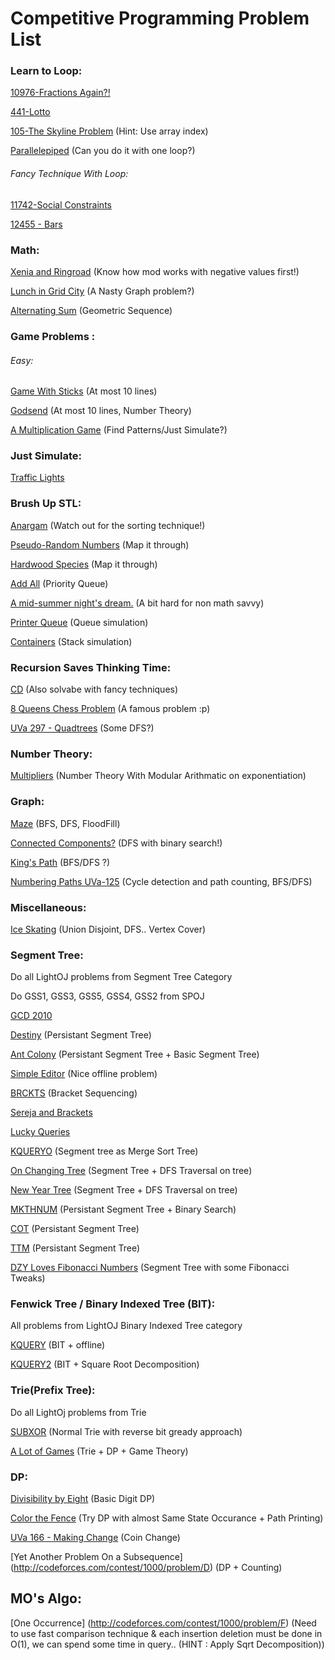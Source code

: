 # Competitive Programming Problem List

### Learn to Loop:
[10976-Fractions Again?!](https://uva.onlinejudge.org/index.php?option=com_onlinejudge&Itemid=8&category=24&page=show_problem&problem=1917)

[441-Lotto](https://uva.onlinejudge.org/index.php?option=com_onlinejudge&Itemid=8&category=24&page=show_problem&problem=382)

[105-The Skyline Problem](https://uva.onlinejudge.org/index.php?option=com_onlinejudge&Itemid=8&category=24&page=show_problem&problem=41) (Hint: Use array index)

[Parallelepiped](http://codeforces.com/problemset/problem/224/A) (Can you do it with one loop?)
###### Fancy Technique With Loop:
[11742-Social Constraints](https://uva.onlinejudge.org/index.php?option=com_onlinejudge&Itemid=8&category=24&page=show_problem&problem=2842)

[12455 - Bars](https://uva.onlinejudge.org/index.php?option=com_onlinejudge&Itemid=8&category=24&page=show_problem&problem=3886)

### Math:
[Xenia and Ringroad](http://codeforces.com/problemset/problem/339/B) (Know how mod works with negative values first!)

[Lunch in Grid City](https://uva.onlinejudge.org/index.php?option=com_onlinejudge&Itemid=8&category=24&page=show_problem&problem=796) (A Nasty Graph problem?)

[Alternating Sum](http://codeforces.com/contest/964/problem/C) (Geometric Sequence)


### Game Problems :
###### Easy:
[Game With Sticks](http://codeforces.com/problemset/problem/451/A) (At most 10 lines)

[Godsend](http://codeforces.com/contest/841/problem/B) (At most 10 lines, Number Theory)

[A Multiplication Game](https://uva.onlinejudge.org/index.php?option=com_onlinejudge&Itemid=8&category=24&page=show_problem&problem=788) (Find Patterns/Just Simulate?)

### Just Simulate:
[Traffic Lights](https://uva.onlinejudge.org/index.php?option=com_onlinejudge&Itemid=8&category=24&page=show_problem&problem=97)

### Brush Up STL:
[Anargam](https://uva.onlinejudge.org/index.php?option=com_onlinejudge&Itemid=8&category=24&page=show_problem&problem=131) (Watch out for the sorting technique!)

[Pseudo-Random Numbers](https://uva.onlinejudge.org/index.php?option=com_onlinejudge&Itemid=8&category=24&page=show_problem&problem=286) (Map it through)

[Hardwood Species](https://uva.onlinejudge.org/index.php?option=com_onlinejudge&Itemid=8&category=24&page=show_problem&problem=1167) (Map it through)

[Add All](https://uva.onlinejudge.org/index.php?option=com_onlinejudge&Itemid=8&category=24&page=show_problem&problem=1895) (Priority Queue)

[A mid-summer night's dream.](https://uva.onlinejudge.org/index.php?option=com_onlinejudge&Itemid=8&category=24&page=show_problem&problem=998) (A bit hard for non math savvy)

[Printer Queue](https://uva.onlinejudge.org/index.php?option=com_onlinejudge&Itemid=8&category=24&page=show_problem&problem=3252) (Queue simulation)

[Containers](https://uva.onlinejudge.org/index.php?option=com_onlinejudge&Itemid=8&category=24&page=show_problem&problem=3503) (Stack simulation)


### Recursion Saves Thinking Time:
[CD](https://uva.onlinejudge.org/index.php?option=com_onlinejudge&Itemid=8&category=24&page=show_problem&problem=565) (Also solvabe with fancy techniques)

[8 Queens Chess Problem](https://uva.onlinejudge.org/index.php?option=com_onlinejudge&Itemid=8&category=24&page=show_problem&problem=691) (A famous problem :p)

[UVa 297 - Quadtrees](https://uva.onlinejudge.org/index.php?option=com_onlinejudge&Itemid=8&category=24&page=show_problem&problem=233) (Some DFS?)

### Number Theory:
[Multipliers](http://codeforces.com/problemset/problem/615/D) (Number Theory With Modular Arithmatic on exponentiation)

### Graph:
[Maze](http://codeforces.com/problemset/problem/377/A) (BFS, DFS, FloodFill)

[Connected Components?](http://codeforces.com/contest/920/problem/E) (DFS with binary search!)

[King's Path](http://codeforces.com/contest/242/problem/C) (BFS/DFS ?)

[Numbering Paths UVa-125](https://uva.onlinejudge.org/index.php?option=com_onlinejudge&Itemid=8&category=24&page=show_problem&problem=61) (Cycle detection and path counting, BFS/DFS)

### Miscellaneous:
[Ice Skating](http://codeforces.com/contest/217/problem/A) (Union Disjoint, DFS.. Vertex Cover)


### Segment Tree:
Do all LightOJ problems from Segment Tree Category

Do GSS1, GSS3, GSS5, GSS4, GSS2 from SPOJ

[GCD 2010](http://acm.timus.ru/problem.aspx?space=1&num=1846)

[Destiny](http://codeforces.com/contest/840/problem/D) (Persistant Segment Tree)

[Ant Colony](http://codeforces.com/problemset/problem/474/F) (Persistant Segment Tree + Basic Segment Tree)

[Simple Editor](https://www.codechef.com/problems/TAEDITOR) (Nice offline problem)

[BRCKTS](http://www.spoj.com/problems/BRCKTS/) (Bracket Sequencing)

[Sereja and Brackets](http://codeforces.com/contest/380/problem/C)

[Lucky Queries](http://codeforces.com/problemset/problem/145/E)

[KQUERYO](http://www.spoj.com/problems/KQUERYO/) (Segment tree as Merge Sort Tree)

[On Changing Tree](http://codeforces.com/contest/396/problem/C) (Segment Tree + DFS Traversal on tree)

[New Year Tree](http://codeforces.com/contest/620/problem/E) (Segment Tree + DFS Traversal on tree)

[MKTHNUM](http://www.spoj.com/problems/MKTHNUM/) (Persistant Segment Tree + Binary Search)

[COT](http://www.spoj.com/problems/COT/) (Persistant Segment Tree)

[TTM](http://www.spoj.com/problems/TTM/) (Persistant Segment Tree)

[DZY Loves Fibonacci Numbers](http://codeforces.com/contest/446/problem/C) (Segment Tree with some Fibonacci Tweaks)

### Fenwick Tree / Binary Indexed Tree (BIT):

All problems from LightOJ Binary Indexed Tree category

[KQUERY](http://www.spoj.com/problems/KQUERY/) (BIT + offline)

[KQUERY2](http://www.spoj.com/problems/KQUERY2/) (BIT + Square Root Decomposition)

### Trie(Prefix Tree):
Do all LightOj problems from Trie

[SUBXOR](http://www.spoj.com/problems/SUBXOR/) (Normal Trie with reverse bit gready approach)

[A Lot of Games](http://codeforces.com/contest/455/problem/B) (Trie + DP + Game Theory)


### DP:
[Divisibility by Eight](http://codeforces.com/contest/550/problem/C)  (Basic Digit DP)

[Color the Fence](http://codeforces.com/contest/349/problem/B) (Try DP with almost Same State Occurance + Path Printing)

[UVa 166 - Making Change](https://uva.onlinejudge.org/index.php?option=com_onlinejudge&Itemid=8&category=24&page=show_problem&problem=102) (Coin Change)

[Yet Another Problem On a Subsequence] (http://codeforces.com/contest/1000/problem/D) (DP + Counting)


## MO's Algo:
[One Occurrence] (http://codeforces.com/contest/1000/problem/F) (Need to use fast comparison technique & each insertion deletion must be done in O(1), we can spend some time in query.. (HINT : Apply Sqrt Decomposition))
